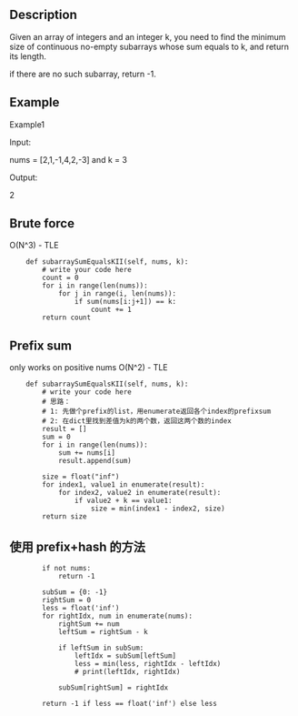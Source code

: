 ## Description
Given an array of integers and an integer k, you need to find the minimum size of continuous no-empty subarrays whose sum equals to k, and return its length.

if there are no such subarray, return -1.

## Example
Example1

Input: 

nums = [2,1,-1,4,2,-3] and k = 3

Output: 

2

## Brute force 
O(N^3) - TLE
```
    def subarraySumEqualsKII(self, nums, k):
        # write your code here
        count = 0
        for i in range(len(nums)):
            for j in range(i, len(nums)):
                if sum(nums[i:j+1]) == k:
                    count += 1
        return count
```
## Prefix sum 
only works on positive nums
O(N^2) - TLE
```
    def subarraySumEqualsKII(self, nums, k):
        # write your code here
        # 思路： 
        # 1: 先做个prefix的list，用enumerate返回各个index的prefixsum
        # 2: 在dict里找到差值为k的两个数，返回这两个数的index
        result = []
        sum = 0
        for i in range(len(nums)):
            sum += nums[i]
            result.append(sum)

        size = float("inf")
        for index1, value1 in enumerate(result):
            for index2, value2 in enumerate(result):
                if value2 + k == value1:
                    size = min(index1 - index2, size)
        return size
```
## 使用 prefix+hash 的方法
```
        if not nums:
            return -1

        subSum = {0: -1}
        rightSum = 0
        less = float('inf')
        for rightIdx, num in enumerate(nums):
            rightSum += num
            leftSum = rightSum - k

            if leftSum in subSum:
                leftIdx = subSum[leftSum]
                less = min(less, rightIdx - leftIdx)
                # print(leftIdx, rightIdx)
            
            subSum[rightSum] = rightIdx
        
        return -1 if less == float('inf') else less
```
